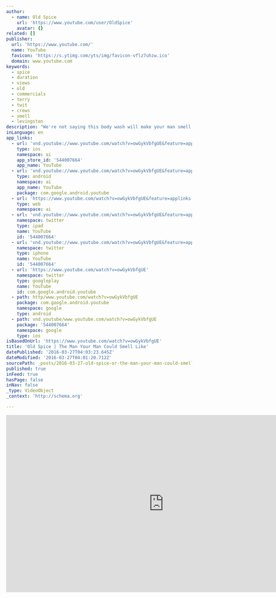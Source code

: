 ```yaml
---
author:
  - name: Old Spice
    url: 'https://www.youtube.com/user/OldSpice'
    avatar: {}
related: []
publisher:
  url: 'https://www.youtube.com/'
  name: YouTube
  favicon: 'https://s.ytimg.com/yts/img/favicon-vflz7uhzw.ico'
  domain: www.youtube.com
keywords:
  - spice
  - duration
  - views
  - old
  - commercials
  - terry
  - twit
  - crews
  - smell
  - levingston
description: "We're not saying this body wash will make your man smell like a romantic millionaire jet fighter pilot, but we are insinuating it."
inLanguage: en
app_links:
  - url: 'vnd.youtube://www.youtube.com/watch?v=owGykVbfgUE&feature=applinks'
    type: ios
    namespace: ai
    app_store_id: '544007664'
    app_name: YouTube
  - url: 'vnd.youtube://www.youtube.com/watch?v=owGykVbfgUE&feature=applinks'
    type: android
    namespace: ai
    app_name: YouTube
    package: com.google.android.youtube
  - url: 'https://www.youtube.com/watch?v=owGykVbfgUE&feature=applinks'
    type: web
    namespace: ai
  - url: 'vnd.youtube://www.youtube.com/watch?v=owGykVbfgUE&feature=applinks'
    namespace: twitter
    type: ipad
    name: YouTube
    id: '544007664'
  - url: 'vnd.youtube://www.youtube.com/watch?v=owGykVbfgUE&feature=applinks'
    namespace: twitter
    type: iphone
    name: YouTube
    id: '544007664'
  - url: 'https://www.youtube.com/watch?v=owGykVbfgUE'
    namespace: twitter
    type: googleplay
    name: YouTube
    id: com.google.android.youtube
  - path: http/www.youtube.com/watch?v=owGykVbfgUE
    package: com.google.android.youtube
    namespace: google
    type: android
  - path: vnd.youtube/www.youtube.com/watch?v=owGykVbfgUE
    package: '544007664'
    namespace: google
    type: ios
isBasedOnUrl: 'https://www.youtube.com/watch?v=owGykVbfgUE'
title: 'Old Spice | The Man Your Man Could Smell Like'
datePublished: '2016-03-27T04:03:23.645Z'
dateModified: '2016-03-27T04:01:20.712Z'
sourcePath: _posts/2016-03-27-old-spice-or-the-man-your-man-could-smell-like.md
published: true
inFeed: true
hasPage: false
inNav: false
_type: VideoObject
_context: 'http://schema.org'

---
```

<iframe src="https://cdn.embedly.com/widgets/media.html?src=https%3A%2F%2Fwww.youtube.com%2Fembed%2FowGykVbfgUE%3Ffeature%3Doembed&amp;url=https%3A%2F%2Fwww.youtube.com%2Fwatch%3Fv%3DowGykVbfgUE&amp;image=https%3A%2F%2Fi.ytimg.com%2Fvi%2FowGykVbfgUE%2Fhqdefault.jpg&amp;key=b7d04c9b404c499eba89ee7072e1c4f7&amp;type=text%2Fhtml&amp;schema=youtube" width="854" height="480" scrolling="no" frameborder="0" allowfullscreen="allowfullscreen" style=""></iframe>